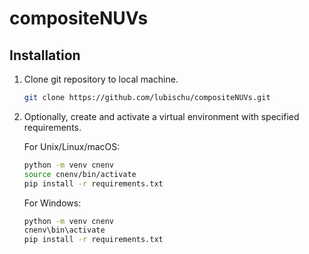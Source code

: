 # compositeNUVs

## Installation
1. Clone git repository to local machine.
   
   ```bash
   git clone https://github.com/lubischu/compositeNUVs.git
   ```

2. Optionally, create and activate a virtual environment with specified requirements.

   For Unix/Linux/macOS:
   
   ```bash
   python -m venv cnenv
   source cnenv/bin/activate
   pip install -r requirements.txt
   ```

   For Windows:
   
   ```bash
   python -m venv cnenv
   cnenv\bin\activate
   pip install -r requirements.txt
   ```
